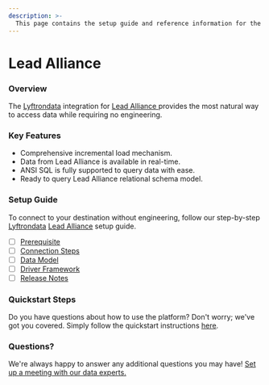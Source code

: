 ```yaml
---
description: >-
  This page contains the setup guide and reference information for the Lead Alliance source connector.
---
```


# Lead Alliance

### Overview

The [Lyftrondata](https://www.lyftrondata.com/) integration for [Lead Alliance](https://www.lyftrondata.com/integration/lead-alliance/)[ ](https://www.lyftrondata.com/integration/lead-alliance/)provides the most natural way to access data while requiring no engineering.

### Key Features

* Comprehensive incremental load mechanism.
* Data from Lead Alliance is available in real-time.&#x20;
* ANSI SQL is fully supported to query data with ease.
* Ready to query Lead Alliance relational schema model.

### Setup Guide

To connect to your destination without engineering, follow our step-by-step [Lyftrondata](https://www.lyftrondata.com/)  [Lead Alliance](https://www.lyftrondata.com/integration/lead-alliance/) setup guide.

* [ ] [Prerequisite](../../marketing-analytics/lead-alliance/prerequisite.md)
* [ ] [Connection Steps](../../marketing-analytics/lead-alliance/connection-steps.md)
* [ ] [Data Model](../../marketing-analytics/lead-alliance/data-model/)
* [ ] [Driver Framework](../../marketing-analytics/lead-alliance/driver-framework/)
* [ ] [Release Notes](../../marketing-analytics/lead-alliance/release-notes.md)

### Quickstart Steps

Do you have questions about how to use the platform? Don't worry; we've got you covered. Simply follow the quickstart instructions [here](../../../quickstart-steps.md).

### Questions? <a href="#questions" id="questions"></a>

We're always happy to answer any additional questions you may have! [Set up a meeting with our data experts.](https://www.lyftrondata.com/book-a-meeting/)

